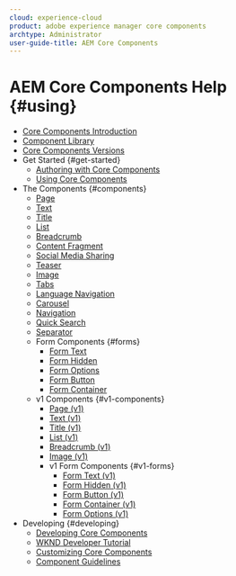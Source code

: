 ```yaml
---
cloud: experience-cloud
product: adobe experience manager core components
archtype: Administrator
user-guide-title: AEM Core Components
---
```


# AEM Core Components Help {#using}

+ [Core Components Introduction](introduction.md)
+ [Component Library](http://opensource.adobe.com/aem-core-wcm-components/library.html)
+ [Core Components Versions](versions.md)
+ Get Started {#get-started}
  + [Authoring with Core Components](authoring.md)
  + [Using Core Components](using.md)
+ The Components {#components}
  + [Page](page.md)
  + [Text](text.md)
  + [Title](title.md)
  + [List](list.md)
  + [Breadcrumb](breadcrumb.md)
  + [Content Fragment](content-fragment-component.md)
  + [Social Media Sharing](sharing.md)
  + [Teaser](teaser.md)
  + [Image](image.md)
  + [Tabs](tabs.md)
  + [Language Navigation](language-navigation.md)
  + [Carousel](carousel.md)
  + [Navigation](navigation.md)
  + [Quick Search](quick-search.md)
  + [Separator](separator.md)
  + Form Components {#forms}  
    + [Form Text](form-text.md)
    + [Form Hidden](form-hidden.md)
    + [Form Options](form-options.md)
    + [Form Button](form-button.md)
    + [Form Container](form-container.md)
  + v1 Components {#v1-components}
    + [Page (v1)](page-v1.md)
    + [Text (v1)](text-v1.md)
    + [Title (v1)](title-v1.md)
    + [List (v1)](list-v1.md)
    + [Breadcrumb (v1)](breadcrumb-v1.md)
    + [Image (v1)](image-v1.md)
    + v1 Form Components {#v1-forms}
      + [Form Text (v1)](form-text-v1.md)
      + [Form Hidden (v1)](form-hidden-v1.md)
      + [Form Button (v1)](form-button-v1.md)
      + [Form Container (v1)](form-container-v1.md)
      + [Form Options (v1)](form-options-v1.md)
+ Developing {#developing}
  + [Developing Core Components](developing.md)
  + [WKND Developer Tutorial](https://helpx.adobe.com/experience-manager/6-4/sites/developing/using/getting-started.html)
  + [Customizing Core Components](customizing.md)
  + [Component Guidelines](guidelines.md)

